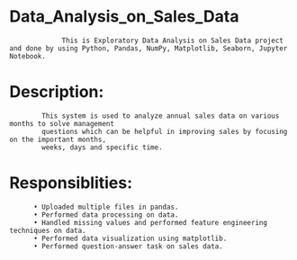 # Data_Analysis_on_Sales_Data
                 This is Exploratory Data Analysis on Sales Data project and done by using Python, Pandas, NumPy, Matplotlib, Seaborn, Jupyter Notebook.
# Description: 
            This system is used to analyze annual sales data on various months to solve management 
            questions which can be helpful in improving sales by focusing on the important months, 
            weeks, days and specific time.
# Responsiblities:
          • Uploaded multiple files in pandas.
          • Performed data processing on data.
          • Handled missing values and performed feature engineering techniques on data.
          • Performed data visualization using matplotlib.
          • Performed question-answer task on sales data.
